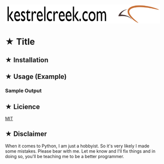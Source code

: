 ![](media/kestrelcreek-logo-3.png)  
  

# ★ Title


## ★ Installation


## ★ Usage (Example)
### Sample Output


## ★ Licience
[MIT](./LICENSE.md)


## ★ Disclaimer
When it comes to Python, I am just a hobbyist. So it's very likely I made some mistakes. Please bear with me. Let me know and I'll fix things and in doing so, you'll be teaching me to be a better programmer.
